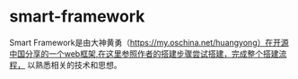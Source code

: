 # smart-framework
Smart Framework是由大神黄勇（https://my.oschina.net/huangyong）在开源中国分享的一个web框架,在这里参照作者的搭建步骤尝试搭建，完成整个搭建流程，
以熟悉相关的技术和思想。



